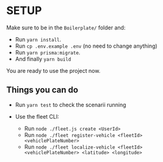 # SETUP

Make sure to be in the `Boilerplate/` folder and:

-   Run `yarn install`.
-   Run `cp .env.example .env` (no need to change anything)
-   Run `yarn prisma:migrate`.
-   And finally `yarn build`

You are ready to use the project now.

## Things you can do

-   Run `yarn test` to check the scenarii running
-   Use the fleet CLI:

    -   Run `node ./fleet.js create <UserId>`
    -   Run `node ./fleet register-vehicle <fleetId> <vehiclePlateNumber>`
    -   Run `node ./fleet localize-vehicle <fleetId> <vehiclePlateNumber> <latitude> <longitude>`
